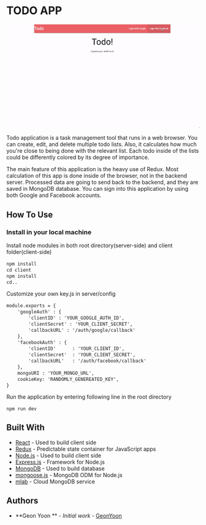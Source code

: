 # TODO APP 

![](todo_gif.gif)

Todo application is a task management tool that runs in a web browser. You can create, edit, and delete multiple todo lists. Also, it calculates how much you're close to being done with the relevant list. Each todo inside of the lists could be differently colored by its degree of importance.

The main feature of this application is the heavy use of Redux. Most calculation of this app is done inside of the browser, not in the backend server. Processed data are going to send back to the backend, and they are saved in MongoDB database. You can sign into this application by using both Google and Facebook accounts.


## How To Use

### Install in your local machine 

Install node modules in both root directory(server-side) and client folder(client-side) 
```
npm install  
cd client  
npm install  
cd..
```
Customize your own key.js in server/config 
```
module.exports = {
    'googleAuth' : {
        'clientID' : 'YOUR_GOOGLE_AUTH_ID',
        'clientSecret' : 'YOUR_CLIENT_SECRET',
        'callbackURL' : '/auth/google/callback'
    },
    'facebookAuth' : {
        'clientID'      : 'YOUR_CLIENT_ID', 
        'clientSecret'  : 'YOUR_CLIENT_SECRET', 
        'callbackURL'   : '/auth/facebook/callback'
    },
    mongoURI : 'YOUR_MONGO_URL',
    cookieKey: 'RANDOMLY_GENEREATED_KEY',
}
```

Run the application by entering following line in the root directory

```
npm run dev
```

## Built With

* [React](https://reactjs.org/) - Used to build client side
* [Redux](http://redux.js.org/docs/basics/UsageWithReact.html) - Predictable state container for JavaScript apps
* [Node.js](https://nodejs.org/en/) - Used to build client side 
* [Express.js](http://expressjs.com/) - Framework for Node.js
* [MongoDB](https://www.mongodb.com/) - Used to build database 
* [mongoose.js](http://mongoosejs.com/) - MongoDB ODM for Node.js
* [mlab](https://mlab.com/) -  Cloud MongoDB service

## Authors

* **Geon Yoon ** - *Initial work* - [GeonYoon](https://github.com/GeonYoon)
